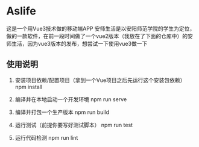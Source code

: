 # Aslife
这是一个用Vue3技术做的移动端APP
安师生活是以安阳师范学院的学生为定位，做的一款软件，在前一段时间做了一个vue2版本（我放在了下面的仓库中）的安师生活，因为vue3版本的发布，想尝试一下使用vue3做一下

## 使用说明 
1. 安装项目依赖/配置项目（拿到一个Vue项目之后先运行这个安装包依赖）
npm install

2. 编译并在本地启动一个开发环境
npm run serve

3. 编译并打包一个生产版本
npm run build

4. 运行测试（前提你要写好测试脚本）
npm run test

5. 运行代码检测
npm run lint
